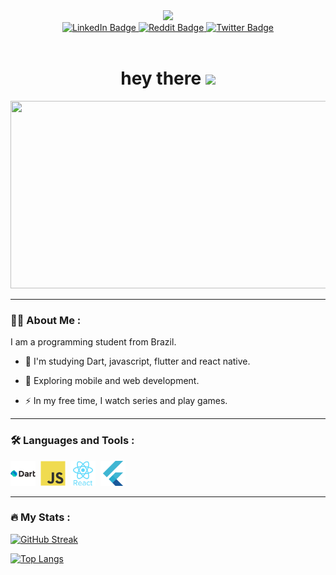 <div align="center">
  <img height = "180" src= "https://media.giphy.com/media/gjrYDwbjnK8x36xZIO/giphy.gif"
</div>
  
<div id="badges">
  <a href="https://www.linkedin.com/in/guilhermesalvador?lipi=urn%3Ali%3Apage%3Ad_flagship3_profile_view_base_contact_details%3BTilLwN5tQyKeVczVDpqH5Q%3D%3D">
     <img src="https://img.shields.io/badge/LinkedIn-blue?style=for-the-badge&logo=linkedin&logoColor=white" alt="LinkedIn Badge"/>
  </a>
  <a href="https://www.reddit.com/user/DevGui_">
     <img src="https://img.shields.io/badge/Reddit-red?style=for-the-badge&logo=reddit&logoColor=white" alt="Reddit Badge"/>
  </a>
  <a href="https://mobile.twitter.com/DevGuiSalvador">
     <img src="https://img.shields.io/badge/Twitter-blue?style=for-the-badge&logo=twitter&logoColor=white" alt="Twitter Badge"/>
  </a>  
 </div>
 <img src="https://komarev.com/ghpvc/?username=DevGuui&style=flat-square&color=blue" alt=""/>
<h1>
  hey there
  <img src="https://media.giphy.com/media/hvRJCLFzcasrR4ia7z/giphy.gif" width="30px"/>
</h1>
  <div align="center">
  <img src="https://media.giphy.com/media/dWesBcTLavkZuG35MI/giphy.gif" width="600" height="300"/>
</div>
</div>  

---
### :man_technologist: About Me :
I am a programming student from Brazil.
- :telescope: I'm studying Dart, javascript, flutter and react native.

- :seedling: Exploring mobile and web development.

- :zap: In my free time, I watch series and play games.

---

### :hammer_and_wrench: Languages and Tools :
<div>
  <img src="https://github.com/devicons/devicon/blob/master/icons/dart/dart-original-wordmark.svg" title="Dart" alt="Dart" width="40" height="40"/>&nbsp;
  <img src="https://github.com/devicons/devicon/blob/master/icons/javascript/javascript-original.svg" title="JavaScript" alt="JavaScript" width="40" height="40"/>&nbsp;
  <img src="https://github.com/devicons/devicon/blob/master/icons/react/react-original-wordmark.svg" title="React" alt="React" width="40" height="40"/>&nbsp;
  <img src="https://github.com/devicons/devicon/blob/master/icons/flutter/flutter-original.svg" title="Flutter" alt="Flutter" width="40" height="40"/>&nbsp;
</div>

---

### :fire: My Stats :

[![GitHub Streak](http://github-readme-streak-stats.herokuapp.com?user=DevGuiSalvador&theme=dark&background=000000)](https://git.io/streak-stats)

[![Top Langs](https://github-readme-stats.vercel.app/api/top-langs/?username=DevGuiSalvador&layout=compact&theme=vision-friendly-dark)](https://github.com/anuraghazra/github-readme-stats)
